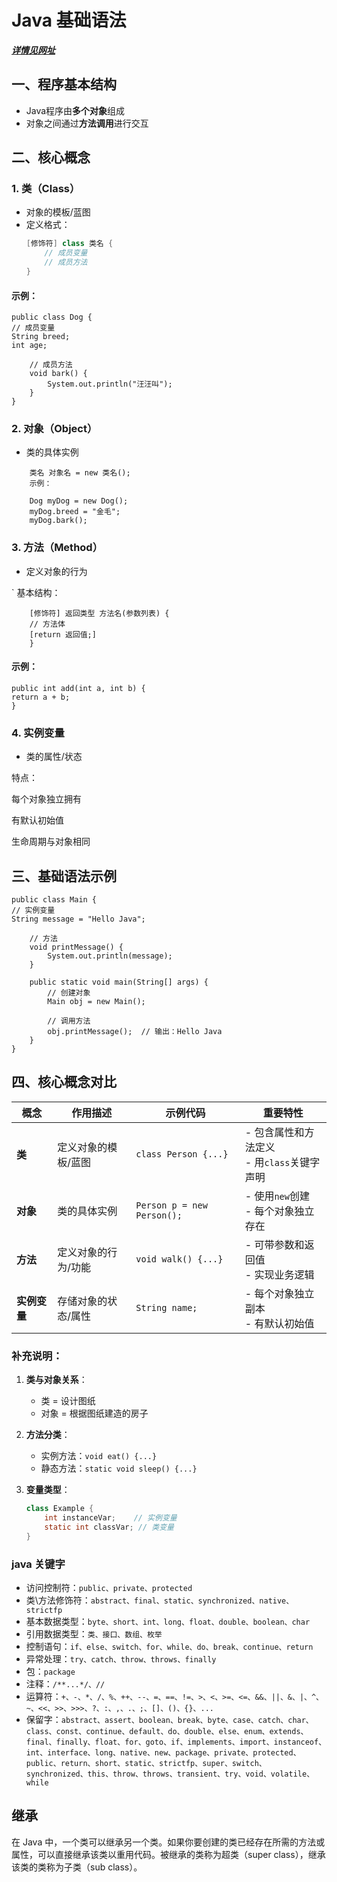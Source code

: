 
# Java 基础语法
**_[详情见网址](:https://www.runoob.com/java/java-basic-syntax.html)_**

## 一、程序基本结构
- Java程序由**多个对象**组成
- 对象之间通过**方法调用**进行交互

## 二、核心概念

### 1. 类（Class）
- 对象的模板/蓝图
- 定义格式：
  ```java
  [修饰符] class 类名 {
      // 成员变量
      // 成员方法
  }
#### 示例：
    public class Dog {
    // 成员变量
    String breed;
    int age;
    
        // 成员方法
        void bark() {
            System.out.println("汪汪叫");
        }
    }
### 2. 对象（Object）
  - 类的具体实例

```java创建方式：
    类名 对象名 = new 类名();
    示例：

    Dog myDog = new Dog();
    myDog.breed = "金毛";
    myDog.bark();
```
### 3. 方法（Method）
   - 定义对象的行为

` 基本结构：
```
    [修饰符] 返回类型 方法名(参数列表) {
    // 方法体
    [return 返回值;]
    }
```
#### 示例：

    public int add(int a, int b) {
    return a + b;
    }
### 4. 实例变量
  - 类的属性/状态

特点：

每个对象独立拥有

有默认初始值

生命周期与对象相同

## 三、基础语法示例
    public class Main {
    // 实例变量
    String message = "Hello Java";
    
        // 方法
        void printMessage() {
            System.out.println(message);
        }
        
        public static void main(String[] args) {
            // 创建对象
            Main obj = new Main();
            
            // 调用方法
            obj.printMessage();  // 输出：Hello Java
        }
    }
## 四、核心概念对比

| 概念         | 作用描述                  | 示例代码                          | 重要特性                      |
|--------------|--------------------------|----------------------------------|-----------------------------|
| **类**       | 定义对象的模板/蓝图        | `class Person {...}`            | - 包含属性和方法定义<br>- 用`class`关键字声明 |
| **对象**     | 类的具体实例              | `Person p = new Person();`      | - 使用`new`创建<br>- 每个对象独立存在 |
| **方法**     | 定义对象的行为/功能       | `void walk() {...}`             | - 可带参数和返回值<br>- 实现业务逻辑 |
| **实例变量** | 存储对象的状态/属性       | `String name;`                  | - 每个对象独立副本<br>- 有默认初始值 |

### 补充说明：
1. **类与对象关系**：
    - 类 = 设计图纸
    - 对象 = 根据图纸建造的房子

2. **方法分类**：
    - 实例方法：`void eat() {...}`
    - 静态方法：`static void sleep() {...}`

3. **变量类型**：
   ```java
   class Example {
       int instanceVar;    // 实例变量
       static int classVar; // 类变量
   }


### java 关键字
- 访问控制符：`public、private、protected`
- 类\方法修饰符：`abstract、final、static、synchronized、native、strictfp`
- 基本数据类型：`byte、short、int、long、float、double、boolean、char`
- 引用数据类型：`类、接口、数组、枚举`
- 控制语句：`if、else、switch、for、while、do、break、continue、return`
- 异常处理：`try、catch、throw、throws、finally`
- 包：`package`
- 注释：`/**...*/、//`
- 运算符：`+、-、*、/、%、++、--、=、==、!=、>、<、>=、<=、&&、||、&、|、^、~、<<、>>、>>>、?、:、,、.、;、[]、()、{}、...`
- 保留字：`abstract、assert、boolean、break、byte、case、catch、char、class、const、continue、default、do、double、else、enum、extends、final、finally、float、for、goto、if、implements、import、instanceof、int、interface、long、native、new、package、private、protected、public、return、short、static、strictfp、super、switch、synchronized、this、throw、throws、transient、try、void、volatile、while`

## 继承

在 Java 中，一个类可以继承另一个类。如果你要创建的类已经存在所需的方法或属性，可以直接继承该类以重用代码。被继承的类称为超类（super class），继承该类的类称为子类（sub class）。

